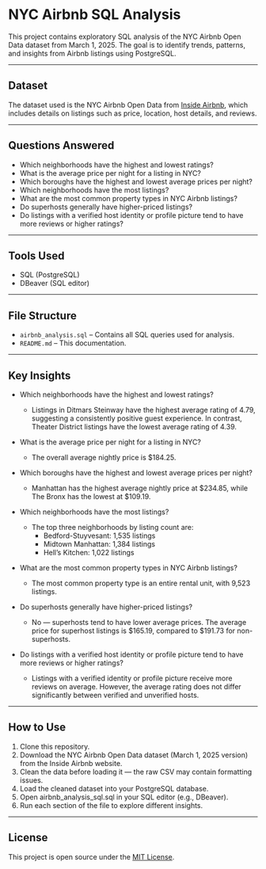 # NYC Airbnb SQL Analysis

This project contains exploratory SQL analysis of the NYC Airbnb Open Data dataset from March 1, 2025. The goal is to identify trends, patterns, and insights from Airbnb listings using PostgreSQL.

---

## Dataset

The dataset used is the NYC Airbnb Open Data from [Inside Airbnb](http://insideairbnb.com/get-the-data.html), which includes details on listings such as price, location, host details, and reviews.

---

## Questions Answered

- Which neighborhoods have the highest and lowest ratings?
- What is the average price per night for a listing in NYC?
- Which boroughs have the highest and lowest average prices per night?
- Which neighborhoods have the most listings?
- What are the most common property types in NYC Airbnb listings?
- Do superhosts generally have higher-priced listings?
- Do listings with a verified host identity or profile picture tend to have more reviews or higher ratings?

---

## Tools Used

- SQL (PostgreSQL)
- DBeaver (SQL editor)

---

## File Structure

- `airbnb_analysis.sql` – Contains all SQL queries used for analysis.
- `README.md` – This documentation.

---

## Key Insights

- Which neighborhoods have the highest and lowest ratings?
    - Listings in Ditmars Steinway have the highest average rating of 4.79, suggesting a consistently positive guest experience. In contrast, Theater District listings have the lowest average rating of 4.39.

- What is the average price per night for a listing in NYC?
    - The overall average nightly price is $184.25.

- Which boroughs have the highest and lowest average prices per night?
    - Manhattan has the highest average nightly price at $234.85, while The Bronx has the lowest at $109.19.

- Which neighborhoods have the most listings?
    - The top three neighborhoods by listing count are:
        - Bedford-Stuyvesant: 1,535 listings
        - Midtown Manhattan: 1,384 listings
        - Hell’s Kitchen: 1,022 listings

- What are the most common property types in NYC Airbnb listings?
    - The most common property type is an entire rental unit, with 9,523 listings.

- Do superhosts generally have higher-priced listings?
    - No — superhosts tend to have lower average prices. The average price for superhost listings is $165.19, compared to $191.73 for non-superhosts.

- Do listings with a verified host identity or profile picture tend to have more reviews or higher ratings?
    - Listings with a verified identity or profile picture receive more reviews on average. However, the average rating does not differ significantly between verified and unverified hosts.

---

## How to Use

1. Clone this repository.
2. Download the NYC Airbnb Open Data dataset (March 1, 2025 version) from the Inside Airbnb website.
3. Clean the data before loading it — the raw CSV may contain formatting issues.
4. Load the cleaned dataset into your PostgreSQL database.
5. Open airbnb_analysis_sql.sql in your SQL editor (e.g., DBeaver).
6. Run each section of the file to explore different insights.

---

## License

This project is open source under the [MIT License](https://opensource.org/licenses/MIT).
